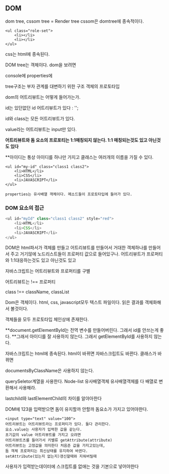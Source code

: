 ## DOM

dom tree, cssom tree = Render tree cssom은 domtree에 종속적이다.

~~~
<ul class="role-set">
	<li></li>
	<li></li>
</ul>
~~~

css는 html에 종속된다. 



DOM tree는 객체이다. dom을 보려면 

console에 properties에 

tree구조는 부자 관계를 대변하기 위한 구조 객체의 프로토타입 

dom의 어트리뷰트는 어떻게 들어가는가. 

id는 있던없던 id 어트리뷰트가 있다 : '';

id와 class는 모든 어트리뷰트가 있다.

value라는 어트리뷰트는 input만 있다.

**어트리뷰트와 돔 요소의 프로포티는 1:1매칭되지 않는다. 1:1 매칭되는것도 있고 아닌것도 있다**

**아이디는 통상 아이디를 하나만 가지고 클래스는 여러개의 이름을 가질 수 있다.

~~~
<ul id="my-id" class="class1 class2">
	<li>HTML</li>
	<li>CSS</li>
	<li>JAVASCRIPT</li>
</ul>

properties는 유사배열 객체이다. 메소드들이 프로토타입에 들어가 있다.

~~~

### DOM 요소의 접근

~~~javascript
<ul id="myId" class="class1 class2" style="red">
	<li>HTML</li>
	<li>CSS</li>
	<li>JAVASCRIPT</li>
</ul>


~~~

DOM은 html파서가 객체를 만들고 어트리뷰트를 만들어서 거대한 객체하나를 만들어서 주고 거기않에 노드리스트들이 프로퍼티 값으로 들어있구나. 어트리뷰트가 프로퍼티와 1:1대응하는것도 있고 아닌것도 있고



자바스크립트는 어트리뷰트와 프로퍼티를 구별

어트리뷰트는 !== 프로퍼티

class !== className, classList

Dom은 객체이다. html, css, javascript모두 텍스트 파일이다. 읽은 결과를 객체화해서 볼것이다. 

객체들을 모두 프로토타입 체인상에 존재한다. 



**document.getElementById는 전역 변수를 만들어버린다. 그래서 id를 안쓰는게 좋다. **그래서 아이디를 잘 사용하지 않는다. 그래서 getElementById를 사용하지 않는다.

자바스크립트는 html에 종속된다. html이 바뀌면 자바스크립트도 바뀐다. 클래스가 바뀌면

documentsByClassName은 사용하지 않는다.

querySeletor계열을 사용한다. Node-list 유사배열객체 유사배열객체를 다 배열로 변환해서 사용해라. 

lastchild와 lastElementChild의 차이를 알야아한다

DOM에 123을 입력받으면 돔이 유지할까 안할까 돔요소가 가지고 있어야한다. 

~~~
<input type="text" value="100">
어트리뷰트는 어트리뷰트라는 프로퍼티가 있다. 둘다 관리한다.
요소.value는 사용자가 입력한 값을 같는다.
초기값의 value 어트리뷰트를 가지고 오려면
어트리뷰트츠를 들어가서 키밸류 getAttribute(attribute)
어트리뷰트는 고정값을 의미한다 처음준 값을 가지고있는데,
돔 객체 프로퍼티는 최신상태를 유지하여 바뀐다.
setAttribute(있는지 없는지)갱신할때와 지워버릴때
~~~

사용자가 입력받는데이터에 스크립트를 없애는 것을 기본으로 넣어야한다